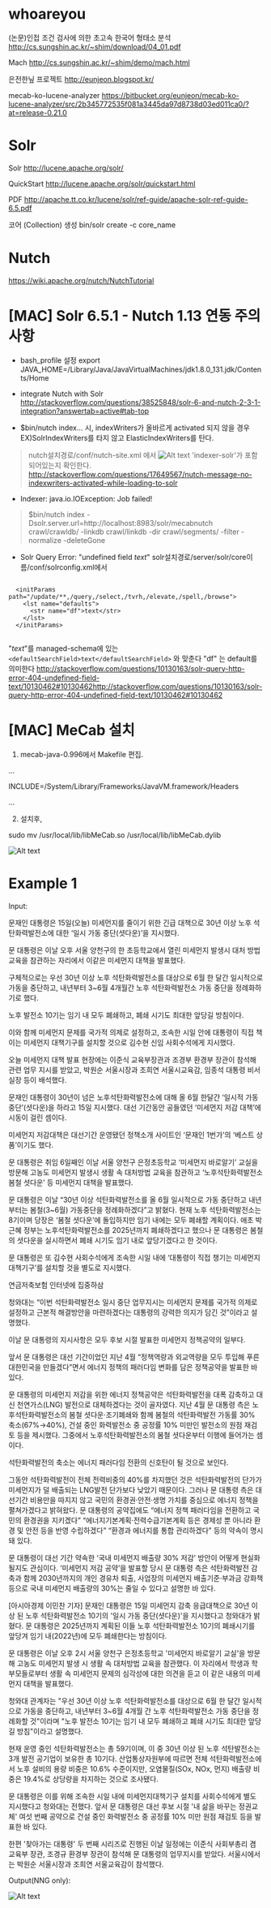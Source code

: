 # whoareyou

(논문)인접 조건 검사에 의한 초고속 한국어 형태소 분석
http://cs.sungshin.ac.kr/~shim/download/04_01.pdf

Mach
http://cs.sungshin.ac.kr/~shim/demo/mach.html

은전한닢 프로젝트
http://eunjeon.blogspot.kr/

mecab-ko-lucene-analyzer
https://bitbucket.org/eunjeon/mecab-ko-lucene-analyzer/src/2b345772535f081a3445da97d8738d03ed011ca0/?at=release-0.21.0

# Solr

Solr
http://lucene.apache.org/solr/

QuickStart
http://lucene.apache.org/solr/quickstart.html

PDF
http://apache.tt.co.kr/lucene/solr/ref-guide/apache-solr-ref-guide-6.5.pdf

코어 (Collection) 생성
bin/solr create -c core_name

# Nutch

https://wiki.apache.org/nutch/NutchTutorial

# [MAC] Solr 6.5.1 - Nutch 1.13  연동 주의사항

* bash_profile 설정
export JAVA_HOME=/Library/Java/JavaVirtualMachines/jdk1.8.0_131.jdk/Contents/Home

* integrate Nutch with Solr
http://stackoverflow.com/questions/38525848/solr-6-and-nutch-2-3-1-integration?answertab=active#tab-top
 
* $bin/nutch index... 시, indexWriters가 올바르게 activated 되지 않을 경우
EX)SolrIndexWriters를 타지 않고 ElasticIndexWriters를 탄다.
> nutch설치경로/conf/nutch-site.xml 에서
![Alt text](https://github.com/khjoon0204/whoareyou/blob/master/nutchsite.png)
'indexer-solr'가 포함되어있는지 확인한다.
http://stackoverflow.com/questions/17649567/nutch-message-no-indexwriters-activated-while-loading-to-solr

* Indexer: java.io.IOException: Job failed!
> $bin/nutch index -Dsolr.server.url=http://localhost:8983/solr/mecabnutch crawl/crawldb/ -linkdb crawl/linkdb -dir crawl/segments/ -filter -normalize -deleteGone

* Solr Query Error: "undefined field _text_"
solr설치경로/server/solr/core이름/conf/solrconfig.xml에서

```

  <initParams path="/update/**,/query,/select,/tvrh,/elevate,/spell,/browse">
    <lst name="defaults">
      <str name="df">text</str>
    </lst>
  </initParams>
  
  ```

"_text_"를 managed-schema에 있는 ``` <defaultSearchField>text</defaultSearchField> ``` 와 맞춘다
"df" 는 default를 의미한다
http://stackoverflow.com/questions/10130163/solr-query-http-error-404-undefined-field-text/10130462#10130462http://stackoverflow.com/questions/10130163/solr-query-http-error-404-undefined-field-text/10130462#10130462


# [MAC] MeCab 설치

1. mecab-java-0.996에서 Makefile 편집.

...

INCLUDE=/System/Library/Frameworks/JavaVM.framework/Headers

...

2. 설치후,

sudo mv /usr/local/lib/libMeCab.so /usr/local/lib/libMeCab.dylib

![Alt text](https://github.com/khjoon0204/whoareyou/blob/master/done1.png)

# Example 1

Input:

문재인 대통령은 15일(오늘) 미세먼지를 줄이기 위한 긴급 대책으로 30년 이상 노후 석탄화력발전소에 대한 ‘일시 가동 중단(셧다운)’을 지시했다.

문 대통령은 이날 오후 서울 양천구의 한 초등학교에서 열린 미세먼지 발생시 대처 방법 교육을 참관하는 자리에서 이같은 미세먼지 대책을 발표했다.

구체적으로는 우선 30년 이상 노후 석탄화력발전소를 대상으로 6월 한 달간 일시적으로 가동을 중단하고, 내년부터 3~6월 4개월간 노후 석탄화력발전소 가동 중단을 정례화하기로 했다. 

노후 발전소 10기는 임기 내 모두 폐쇄하고, 폐쇄 시기도 최대한 앞당길 방침이다.

이와 함께 미세먼지 문제를 국가적 의제로 설정하고, 조속한 시일 안에 대통령이 직접 책이는 미세먼지 대책기구를 설치할 것으로 김수현 신임 사회수석에게 지시했다. 

오늘 미세먼지 대책 발표 현장에는 이준식 교육부장관과 조경부 환경부 장관이 참석해 관련 업무 지시를 받았고, 박원순 서울시장과 조희연 서울시교육감, 임종석 대통령 비서실장 등이 배석했다.

문재인 대통령이 30년이 넘은 노후석탄화력발전소에 대해 올 6월 한달간 ‘일시적 가동중단’(셧다운)을 하라고 15일 지시했다. 대선 기간동안 공들였던 ‘미세먼지 저감 대책’에 시동이 걸린 셈이다.

미세먼지 저감대책은 대선기간 운영됐던 정책소개 사이트인 ‘문재인 1번가’의 ‘베스트 상품’이기도 했다.

문 대통령은 취임 6일째인 이날 서울 양천구 은정초등학교 ‘미세먼지 바로알기’ 교실을 방문해 고농도 미세먼지 발생시 생활 속 대처방법 교육을 참관하고 ‘노후석탄화력발전소 봄철 셧다운’ 등 미세먼지 대책을 발표했다.

문 대통령은 이날 “30년 이상 석탄화력발전소를 올 6월 일시적으로 가동 중단하고 내년부터는 봄철(3~6월) 가동중단을 정례화하겠다”고 밝혔다. 현재 노후 석탄화력발전소는 8기이며 당장은 ‘봄철 셧다운’에 돌입하지만 임기 내에는 모두 폐쇄할 계획이다. 애초 박근혜 정부는 노후석탄화력발전소를 2025년까지 폐쇄하겠다고 했으나 문 대통령은 봄철의 셧다운을 실시하면서 폐쇄 시기도 임기 내로 앞당기겠다고 한 것이다.

문 대통령은 또 김수현 사회수석에게 조속한 시일 내에 ‘대통령이 직접 챙기는 미세먼지 대책기구’를 설치할 것을 별도로 지시했다. 


연금저축보험 인터넷에 집중하삼 

청와대는 “이번 석탄화력발전소 일시 중단 업무지시는 미세먼지 문제를 국가적 의제로 설정하고 근본적 해결방안을 마련하겠다는 대통령의 강력한 의지가 담긴 것”이라고 설명했다. 

이날 문 대통령의 지시사항은 모두 후보 시절 발표한 미세먼지 정책공약의 일부다.

앞서 문 대통령은 대선 기간이었던 지난 4월 “정책역량과 외교역량을 모두 투입해 푸른 대한민국을 만들겠다”면서 에너지 정책의 패러다임 변화를 담은 정책공약을 발표한 바 있다. 

문 대통령의 미세먼지 저감을 위한 에너지 정책공약은 석탄화력발전을 대폭 감축하고 대신 천연가스(LNG) 발전으로 대체하겠다는 것이 골자였다. 지난 4월 문 대통령 측은 노후석탄화력발전소의 봄철 셧다운·조기폐쇄와 함께 봄철의 석탄화력발전 가동률 30% 축소(67%→40%), 건설 중인 화력발전소 중 공정률 10% 미만인 발전소의 원점 재검토 등을 제시했다. 그중에서 노후석탄화력발전소의 봄철 셧다운부터 이행에 들어가는 셈이다.

석탄화력발전의 축소는 에너지 패러다임 전환의 신호탄이 될 것으로 보인다.

그동안 석탄화력발전이 전체 전력비중의 40%를 차지했던 것은 석탄화력발전의 단가가 미세먼지가 덜 배출되는 LNG발전 단가보다 낮았기 때문이다. 그러나 문 대통령 측은 대선기간 비용만을 따지지 않고 국민의 환경권·안전·생명 가치를 중심으로 에너지 정책을 펼쳐가겠다고 밝혀왔다. 문 대통령의 공약집에도 “에너지 정책 패러다임을 전환하고 국민의 환경권을 지키겠다” “에너지기본계획·전력수급기본계획 등은 경제성 뿐 아니라 환경 및 안전 등을 반영 수립하겠다” “환경과 에너지를 통합 관리하겠다” 등의 약속이 명시돼 있다. 


문 대통령이 대선 기간 약속한 ‘국내 미세먼지 배출량 30% 저감’ 방안이 어떻게 현실화될지도 관심이다. ‘미세먼지 저감 공약’을 발표할 당시 문 대통령 측은 석탄화력발전 감축과 함께 2030년까지의 개인 경유차 퇴출, 사업장의 미세먼지 배출기준·부과금 강화책 등으로 국내 미세먼지 배출량의 30%는 줄일 수 있다고 설명한 바 있다.


[아시아경제 이민찬 기자] 문재인 대통령은 15일 미세먼지 감축 응급대책으로 30년 이상 된 노후 석탄화력발전소 10기의 '일시 가동 중단(셧다운)'을 지시했다고 청와대가 밝혔다. 문 대통령은 2025년까지 계획된 이들 노후 석탄화력발전소 10기의 폐쇄시기를 앞당겨 임기 내(2022년)에 모두 폐쇄한다는 방침이다. 

문 대통령은 이날 오후 2시 서울 양천구 은정초등학교 '미세먼지 바로알기 교실'을 방문해 고농도 미세먼지 발생 시 생활 속 대처방법 교육을 참관했다. 이 자리에서 학생과 학부모들로부터 생활 속 미세먼지 문제의 심각성에 대한 의견을 듣고 이 같은 내용의 미세먼지 대책을 발표했다. 

청와대 관계자는 "우선 30년 이상 노후 석탄화력발전소를 대상으로 6월 한 달간 일시적으로 가동을 중단하고, 내년부터 3~6월 4개월 간 노후 석탄화력발전소 가동 중단을 정례화할 것"이라며 "노후 발전소 10기는 임기 내 모두 폐쇄하고 폐쇄 시기도 최대한 앞당길 방침"이라고 설명했다.

현재 운영 중인 석탄화력발전소는 총 59기이며, 이 중 30년 이상 된 노후 석탄발전소는 3개 발전 공기업이 보유한 총 10기다. 산업통상자원부에 따르면 전체 석탄화력발전소에서 노후 설비의 용량 비중은 10.6% 수준이지만, 오염물질(SOx, NOx, 먼지) 배출량 비중은 19.4%로 상당량을 차지하는 것으로 조사됐다.

문 대통령은 이를 위해 조속한 시일 내에 미세먼지대책기구 설치를 사회수석에게 별도 지시했다고 청와대는 전했다. 앞서 문 대통령은 대선 후보 시절 '내 삶을 바꾸는 정권교체' 여섯 번째 공약으로 건설 중인 화력발전소 중 공정률 10% 미만 원점 재검토 등을 발표한 바 있다. 

한편 '찾아가는 대통령' 두 번째 시리즈로 진행된 이날 일정에는 이준식 사회부총리 겸 교육부 장관, 조경규 환경부 장관이 참석해 문 대통령의 업무지시를 받았다. 서울시에서는 박원순 서울시장과 조희연 서울교육감이 참석했다.  



Output(NNG only):

![Alt text](https://github.com/khjoon0204/whoareyou/blob/master/ex1_output.png)

